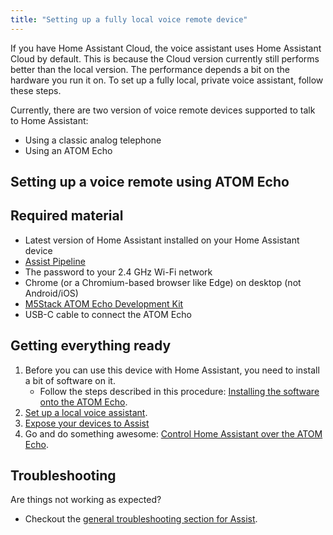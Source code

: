 ```yaml
---
title: "Setting up a fully local voice remote device"
---
```


If you have Home Assistant Cloud, the voice assistant uses Home Assistant Cloud by default.
This is because the Cloud version currently still performs better than the local version.
The performance depends a bit on the hardware you run it on. To set up a fully local, private voice assistant, follow these steps.

Currently, there are two version of voice remote devices supported to talk to Home Assistant: 
   * Using a classic analog telephone
   * Using an ATOM Echo

## Setting up a voice remote using ATOM Echo

## Required material

* Latest version of Home Assistant installed on your Home Assistant device 
* [Assist Pipeline](/integrations/assist_pipeline)
* The password to your 2.4&nbsp;GHz Wi-Fi network
* Chrome (or a Chromium-based browser like Edge) on desktop (not Android/iOS) 
* [M5Stack ATOM Echo Development Kit](https://shop.m5stack.com/products/atom-echo-smart-speaker-dev-kit?ref=NabuCasa)
* USB-C cable to connect the ATOM Echo

## Getting everything ready

1. Before you can use this device with Home Assistant, you need to install a bit of software on it.
   * Follow the steps described in this procedure: [Installing the software onto the ATOM Echo](/projects/private-voice-assistant/voice_remote_esp32/#installing-the-software-onto-the-atom-echo).
1. [Set up a local voice assistant](/projects/private-voice-assistant/voice_remote_local_assistant/).
1. [Expose your devices to Assist](/projects/private-voice-assistant/voice_remote_expose_devices/#exposing-your-devices)
1. Go and do something awesome: [Control Home Assistant over the ATOM Echo](/projects/private-voice-assistant/voice_remote_esp32/#installing-the-software-onto-the-atom-echo).
 
## Troubleshooting

Are things not working as expected?

* Checkout the [general troubleshooting section for Assist](/projects/private-voice-assistant/troubleshooting-assist/).